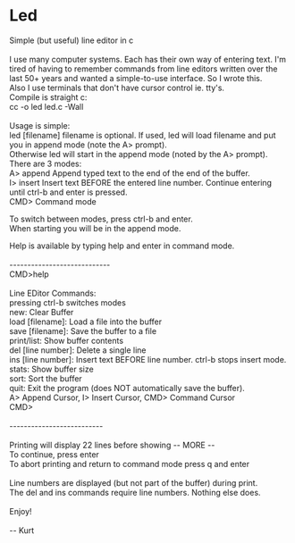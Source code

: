 # Led
Simple (but useful) line editor in c <br/>
<br/>
I use many computer systems. Each has their own way of entering text. I'm tired 
of having to remember commands from line editors written over the last 
50+ years and wanted a simple-to-use interface. So I wrote this.
<br/>
Also I use terminals that don't have cursor control ie. tty's. 
<br/>
Compile is straight c: <br/>
  cc -o led led.c -Wall
<br/>  
Usage is simple: <br/>
led [filename]   filename is optional. If used, led will load 
filename and put you in append mode (note the A> prompt). <br/>
Otherwise led will start in the append mode (noted by the A> prompt).
<br/>
There are 3 modes: <br/>
  A> append     Append typed text to the end of the end of the buffer. <br/>
  I> insert     Insert text BEFORE the entered line number. Continue entering <br/>
                until ctrl-b and enter is pressed. <br/>
  CMD>          Command mode <br/>
  
  To switch between modes, press ctrl-b and enter. <br/>
  When starting you will be in the append mode. <br/>
  
Help is available by typing help and enter in command mode. <br/>
<br/>
---------------------------- <br/>
CMD>help <br/>
<br/>
Line EDitor Commands:<br/> 
pressing ctrl-b  switches modes<br/>
new:                Clear Buffer<br/>
load [filename]:    Load a file into the buffer<br/>
save [filename]:    Save the buffer to a file<br/>
print/list:         Show buffer contents<br/>
del [line number]:  Delete a single line<br/>
ins [line number]:  Insert text BEFORE line number. ctrl-b<enter> stops insert mode.<br/>
stats:              Show buffer size<br/>
sort:               Sort the buffer<br/>
quit:               Exit the program (does NOT automatically save the buffer).<br/>
A> Append Cursor, I> Insert Cursor, CMD> Command Cursor<br/>
CMD><br/>
<br/>
--------------------------<br/>
<br/>
Printing will display 22 lines before showing -- MORE  --<br/>
To continue, press enter<br/>
To abort printing and return to command mode press q and enter<br/>
<br/>
Line numbers are displayed (but not part of the buffer) during print.<br/>
The del and ins commands require line numbers. Nothing else does.<br/>
<br/>
Enjoy!<br/>
<br/>
 -- Kurt
 
